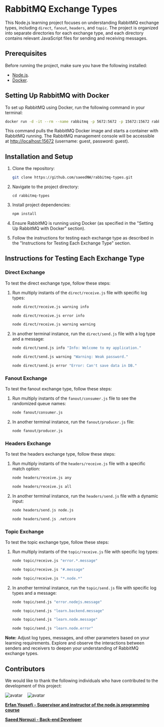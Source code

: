 # RabbitMQ Exchange Types

This Node.js learning project focuses on understanding RabbitMQ exchange types,
including `direct`, `fanout`, `headers`, and `topic`. The project is organized into
separate directories for each exchange type, and each directory contains relevant
JavaScript files for sending and receiving messages.

## Prerequisites

Before running the project, make sure you have the following installed:

- [Node.js](https://nodejs.org/).
- [Docker](https://www.docker.com/).

## Setting Up RabbitMQ with Docker

To set up RabbitMQ using Docker, run the following command in your terminal:

```bash
docker run -d -it --rm --name rabbitmq -p 5672:5672 -p 15672:15672 rabbitmq:3.12-management
```

This command pulls the RabbitMQ Docker image and starts a container with RabbitMQ
running. The RabbitMQ management console will be accessible at [http://localhost:15672](http://localhost:15672) (username: guest, password: guest).

## Installation and Setup

1. Clone the repository:

   ```bash
   git clone https://github.com/saeedNW/rabbitmq-types.git
   ```

2. Navigate to the project directory:

   ```shell
   cd rabbitmq-types
   ```

3. Install project dependencies:

   ```bash
   npm install
   ```

4. Ensure RabbitMQ is running using Docker (as specified in the "Setting Up RabbitMQ with Docker" section).

5. Follow the instructions for testing each exchange type as described in the
   "Instructions for Testing Each Exchange Type" section.

## Instructions for Testing Each Exchange Type

### Direct Exchange

To test the direct exchange type, follow these steps:

1. Run multiply instants of the `direct/receive.js` file with specific log types:

   ```bash
   node direct/receive.js warning info

   node direct/receive.js error info

   node direct/receive.js warning warning
   ```

2. In another terminal instance, run the `direct/send.js` file with a log type and a message:

   ```bash
   node direct/send.js info "Info: Welcome to my application."

   node direct/send.js warning "Warning: Weak password."

   node direct/send.js error "Error: Can't save data in DB."
   ```

### Fanout Exchange

To test the fanout exchange type, follow these steps:

1. Run multiply instants of the `fanout/consumer.js` file to see the randomized queue names:

   ```bash
   node fanout/consumer.js
   ```

2. In another terminal instance, run the `fanout/producer.js` file:

   ```bash
   node fanout/producer.js
   ```

### Headers Exchange

To test the headers exchange type, follow these steps:

1. Run multiply instants of the `headers/receive.js` file with a specific match option:

   ```bash
   node headers/receive.js any

   node headers/receive.js all
   ```

2. In another terminal instance, run the `headers/send.js` file with a dynamic input:

   ```bash
   node headers/send.js node.js

   node headers/send.js .netcore
   ```

### Topic Exchange

To test the topic exchange type, follow these steps:

1. Run multiply instants of the `topic/receive.js` file with specific log types:

   ```bash
   node topic/receive.js "error.*.message"

   node topic/receive.js "#.message"

   node topic/receive.js "*.node.*"
   ```

2. In another terminal instance, run the `topic/send.js` file with specific log types and a message:

   ```bash
   node topic/send.js "error.nodejs.message"

   node topic/send.js "learn.backend.message"

   node topic/send.js "learn.node.message"

   node topic/send.js "learn.node.error"
   ```

**Note:** Adjust log types, messages, and other parameters based on your learning
requirements. Explore and observe the interactions between senders and receivers to
deepen your understanding of RabbitMQ exchange types.

## Contributors

We would like to thank the following individuals who have contributed to the
development of this project:

![avatar](https://images.weserv.nl/?url=https://github.com/erfanyousefi.png?h=150&w=150&fit=cover&mask=circle&maxage=5d)
‎ ‎
‎ ![avatar](https://images.weserv.nl/?url=https://github.com/saeedNW.png?h=150&w=150&fit=cover&mask=circle&maxage=5d)

[**Erfan Yousefi - Supervisor and instructor of the node.js programming course**](https://github.com/erfanyousefi/)

[**Saeed Norouzi - Back-end Developer**](https://github.com/saeedNW)
